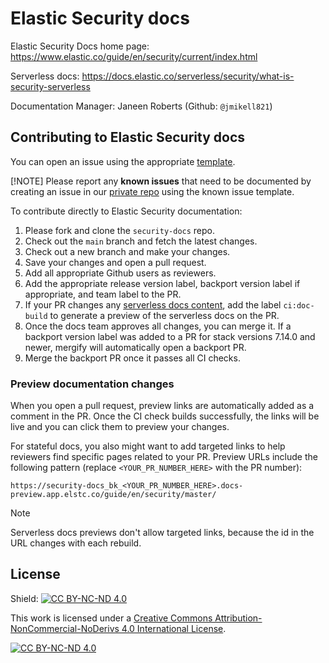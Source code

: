 # Elastic Security docs

Elastic Security Docs home page: https://www.elastic.co/guide/en/security/current/index.html

Serverless docs: https://docs.elastic.co/serverless/security/what-is-security-serverless

Documentation Manager: Janeen Roberts (Github: `@jmikell821`)


## Contributing to Elastic Security docs

You can open an issue using the appropriate [template](https://github.com/elastic/security-docs/issues/new/choose). 

[!NOTE] 
Please report any **known issues** that need to be documented by creating an issue in our [private repo](https://github.com/elastic/security-docs-internal/issues) using the known issue template. 

To contribute directly to Elastic Security documentation:

1. Please fork and clone the `security-docs` repo. 
1. Check out the `main` branch and fetch the latest changes. 
1. Check out a new branch and make your changes. 
1. Save your changes and open a pull request. 
1. Add all appropriate Github users as reviewers.  
1. Add the appropriate release version label, backport version label if appropriate, and team label to the PR. 
1. If your PR changes any [serverless docs content](https://github.com/elastic/security-docs/tree/main/docs/serverless), add the label `ci:doc-build` to generate a preview of the serverless docs on the PR.
1. Once the docs team approves all changes, you can merge it. If a backport version label was added to a PR for stack versions 7.14.0 and newer, mergify will automatically open a backport PR. 
1. Merge the backport PR once it passes all CI checks. 

### Preview documentation changes

When you open a pull request, preview links are automatically added as a comment in the PR. Once the CI check builds successfully, the links will be live and you can click them to preview your changes.

For stateful docs, you also might want to add targeted links to help reviewers find specific pages related to your PR. Preview URLs include the following pattern (replace `<YOUR_PR_NUMBER_HERE>` with the PR number):

```
https://security-docs_bk_<YOUR_PR_NUMBER_HERE>.docs-preview.app.elstc.co/guide/en/security/master/
```

> [!NOTE]
> Serverless docs previews don't allow targeted links, because the id in the URL changes with each rebuild.

## License

Shield: [![CC BY-NC-ND 4.0][cc-by-nc-nd-shield]][cc-by-nc-nd]

This work is licensed under a
[Creative Commons Attribution-NonCommercial-NoDerivs 4.0 International License][cc-by-nc-nd].

[![CC BY-NC-ND 4.0][cc-by-nc-nd-image]][cc-by-nc-nd]

[cc-by-nc-nd]: http://creativecommons.org/licenses/by-nc-nd/4.0/
[cc-by-nc-nd-image]: https://licensebuttons.net/l/by-nc-nd/4.0/88x31.png
[cc-by-nc-nd-shield]: https://img.shields.io/badge/License-CC%20BY--NC--ND%204.0-lightgrey.svg